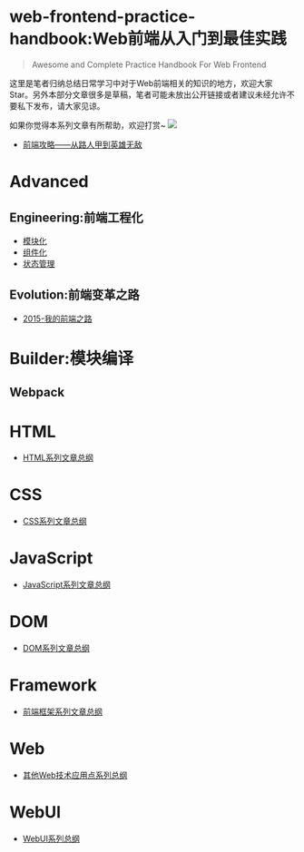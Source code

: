 # web-frontend-practice-handbook:Web前端从入门到最佳实践

> Awesome and Complete Practice Handbook For Web Frontend

这里是笔者归纳总结日常学习中对于Web前端相关的知识的地方，欢迎大家Star。另外本部分文章很多是草稿，笔者可能未放出公开链接或者建议未经允许不要私下发布，请大家见谅。

如果你觉得本系列文章有所帮助，欢迎打赏~
![](http://7xlgth.com1.z0.glb.clouddn.com/show.htm.png?imageView2/1/w/150/h/150)


- [前端攻略——从路人甲到英雄无敌](https://github.com/wxyyxc1992/web-frontend-practice-handbook/blob/master/Introduction/frontend-from-zero-to-hero.md)

# Advanced

## Engineering:前端工程化

- [模块化]()
- [组件化]()
- [状态管理]()

## Evolution:前端变革之路

- [2015-我的前端之路](https://github.com/wxyyxc1992/web-frontend-practice-handbook/blob/master/Introduction/my-frontend-road.md)

# Builder:模块编译

## Webpack

# HTML

- [HTML系列文章总纲](https://github.com/wxyyxc1992/web-frontend-practice-handbook/blob/master/html)

# CSS

- [CSS系列文章总纲](https://github.com/wxyyxc1992/web-frontend-practice-handbook/blob/master/css)

# JavaScript

- [JavaScript系列文章总纲](https://github.com/wxyyxc1992/web-frontend-practice-handbook/blob/master/javascript)

# DOM

- [DOM系列文章总纲](https://github.com/wxyyxc1992/web-frontend-practice-handbook/blob/master/dom)

# Framework

- [前端框架系列文章总纲](https://github.com/wxyyxc1992/web-frontend-practice-handbook/blob/master/framework)

# Web

- [其他Web技术应用点系列总纲](https://github.com/wxyyxc1992/web-frontend-practice-handbook/blob/master/web)

# WebUI

- [WebUI系列总纲](https://github.com/wxyyxc1992/web-frontend-practice-handbook/blob/master/webui)
